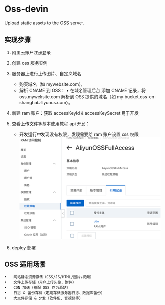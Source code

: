 # Oss-devin
Upload static assets to the OSS server.

## 实现步骤
1. 阿里云账户注册登录

2. 创建 oss 服务实例

3. 服务器上进行上传图片、自定义域名
    - 购买域名（如 mywebsite.com）。
    - 解析 CNAME 到 OSS：
        • 在域名管理后台 添加 CNAME 记录，将 oss.mywebsite.com 解析到 OSS 提供的域名（如 my-bucket.oss-cn-shanghai.aliyuncs.com）。

4. 新建 ram 账户：获取 accessKeyId & accessKeySecret 用于开发

5. 查看上传文件等基本使用教程 api 开发：
    - 开发运行中发现没有权限，发现需要给 ram 账户设置 oss 权限
    ![ram账户设置oss权限](ossAccess.png)

6. deploy 部署

## OSS 适用场景
	•	网站静态资源存储（CSS/JS/HTML/图片/视频）
	•	文件上传存储（用户上传头像、附件）
	•	CDN 加速（搭配 OSS 作为源站）
	•	日志 & 备份存储（定期存储服务器日志、数据库备份）
	•	大文件存储 & 分发（软件包、音视频等）